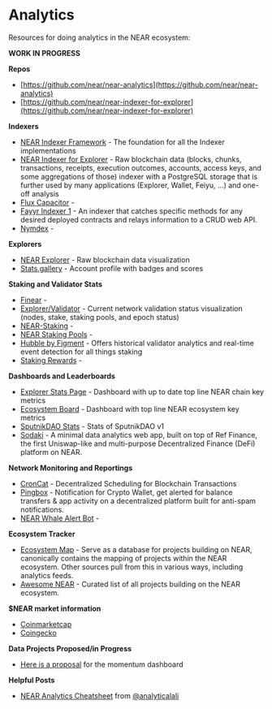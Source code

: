 # Analytics

Resources for doing analytics in the NEAR ecosystem:

**WORK IN PROGRESS**

**Repos**

* [https://github.com/near/near-analytics](https://github.com/near/near-analytics)
* [https://github.com/near/near-indexer-for-explorer](https://github.com/near/near-indexer-for-explorer)

**Indexers**

* [NEAR Indexer Framework](https://github.com/near/nearcore/tree/master/chain/indexer) - The foundation for all the Indexer implementations
* [NEAR Indexer for Explorer](https://github.com/near/near-indexer-for-explorer) - Raw blockchain data (blocks, chunks, transactions, receipts, execution outcomes, accounts, access keys, and some aggregations of those) indexer with a PostgreSQL storage that is further used by many applications (Explorer, Wallet, Feiyu, …) and one-off analysis
* [Flux Capacitor](https://github.com/fluxprotocol/flux-capacitor) -
* [Fayyr Indexer 1](https://github.com/Fayyr-Organization/fayyr-indexer) - An indexer that catches specific methods for any desired deployed contracts and relays information to a CRUD web API.
* [Nymdex](https://github.com/pseudo-exchange/nymdex) -

**Explorers**

* [NEAR Explorer](https://explorer.near.org) - Raw blockchain data visualization
* [Stats.gallery](https://stats.gallery) - Account profile with badges and scores

**Staking and Validator Stats**

* [Finear](https://finear.xyz) -
* [Explorer/Validator](https://explorer.near.org/nodes/validators) - Current network validation status visualization (nodes, stake, staking pools, and epoch status)
* [NEAR-Staking](https://near-staking.com) -
* [NEAR Staking Pools](https://near.zavodil.ru) -
* [Hubble by Figment](https://hubble.figment.io/near/chains/mainnet) - Offers historical validator analytics and real-time event detection for all things staking
* [Staking Rewards](https://www.stakingrewards.com/earn/near-protocol/) -

**Dashboards and Leaderboards**

* [Explorer Stats Page](https://explorer.near.org/stats) - Dashboard with up to date top line NEAR chain key metrics
* [Ecosystem Board](https://ecosystem-metrics.onrender.com) - Dashboard with top line NEAR ecosystem key metrics
* [SputnikDAO Stats](https://stats.sputnik.fund) - Stats of SputnikDAO v1
* [Sodaki](https://www.sodaki.com/home) - A minimal data analytics web app, built on top of Ref Finance, the first Uniswap-like and multi-purpose Decentralized Finance (DeFi) platform on NEAR.

**Network Monitoring and Reportings**

* [CronCat](https://cron.cat) - Decentralized Scheduling for Blockchain Transactions
* [Pingbox](https://pingbox.app) - Notification for Crypto Wallet, get alerted for balance transfers & app activity on a decentralized platform built for anti-spam notifications.
* [NEAR Whale Alert Bot](https://github.com/ducviet00/near-whale-alert) -

**Ecosystem Tracker**

* [Ecosystem Map](https://github.com/near/ecosystem) - Serve as a database for projects building on NEAR, canonically contains the mapping of projects within the NEAR ecosystem. Other sources pull from this in various ways, including analytics feeds.
* [Awesome NEAR](https://awesomenear.com) - Curated list of all projects building on the NEAR ecosystem.

**$NEAR market information**

* [Coinmarketcap](https://coinmarketcap.com/currencies/near-protocol/)
* [Coingecko](https://www.coingecko.com/en/coins/near)

**Data Projects Proposed/in Progress**

* [Here is a proposal](https://gov.near.org/t/analytics-dashboard/3771) for the momentum dashboard

**Helpful Posts**

* [NEAR Analytics Cheatsheet](https://analyticali.substack.com/p/near-analytics-cheatsheet) from [@analyticalali](https://twitter.com/analyticalali)&#x20;

